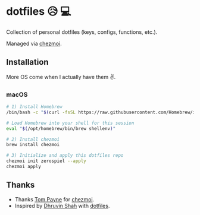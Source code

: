 # dotfiles 😥 💻

Collection of personal dotfiles (keys, configs, functions, etc.).

Managed via [chezmoi](https://www.chezmoi.io/).

## Installation

More OS come when I actually have them ✌️.

### macOS

```bash
# 1) Install Homebrew
/bin/bash -c "$(curl -fsSL https://raw.githubusercontent.com/Homebrew/install/HEAD/install.sh)"

# Load Homebrew into your shell for this session
eval "$(/opt/homebrew/bin/brew shellenv)"

# 2) Install chezmoi
brew install chezmoi

# 3) Initialize and apply this dotfiles repo
chezmoi init zerospiel --apply
chezmoi apply
```

## Thanks

- Thanks [Tom Payne](https://github.com/twpayne) for [chezmoi](https://www.chezmoi.io/).
- Inspired by [Dhruvin Shah](https://github.com/dhruvinsh) with [dotfiles](https://github.com/dhruvinsh/dotfiles/tree/main).
